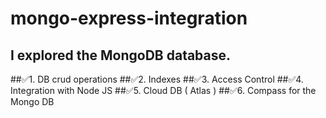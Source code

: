 # mongo-express-integration
## I  explored the MongoDB database.
##✅1. DB crud operations
##✅2. Indexes
##✅3. Access Control
##✅4. Integration with Node JS 
##✅5. Cloud DB ( Atlas )
##✅6. Compass for the Mongo DB
